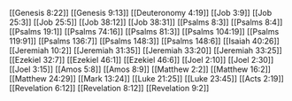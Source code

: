 [[Genesis 8:22]]
[[Genesis 9:13]]
[[Deuteronomy 4:19]]
[[Job 3:9]]
[[Job 25:3]]
[[Job 25:5]]
[[Job 38:12]]
[[Job 38:31]]
[[Psalms 8:3]]
[[Psalms 8:4]]
[[Psalms 19:1]]
[[Psalms 74:16]]
[[Psalms 81:3]]
[[Psalms 104:19]]
[[Psalms 119:91]]
[[Psalms 136:7]]
[[Psalms 148:3]]
[[Psalms 148:6]]
[[Isaiah 40:26]]
[[Jeremiah 10:2]]
[[Jeremiah 31:35]]
[[Jeremiah 33:20]]
[[Jeremiah 33:25]]
[[Ezekiel 32:7]]
[[Ezekiel 46:1]]
[[Ezekiel 46:6]]
[[Joel 2:10]]
[[Joel 2:30]]
[[Joel 3:15]]
[[Amos 5:8]]
[[Amos 8:9]]
[[Matthew 2:2]]
[[Matthew 16:2]]
[[Matthew 24:29]]
[[Mark 13:24]]
[[Luke 21:25]]
[[Luke 23:45]]
[[Acts 2:19]]
[[Revelation 6:12]]
[[Revelation 8:12]]
[[Revelation 9:2]]
